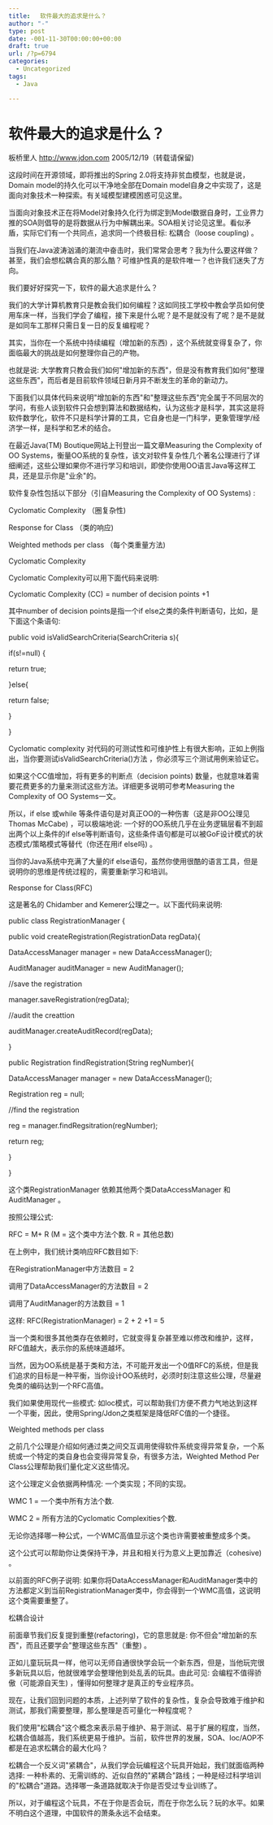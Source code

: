 ```yaml
---
title: 　软件最大的追求是什么？
author: "-"
type: post
date: -001-11-30T00:00:00+00:00
draft: true
url: /?p=6794
categories:
  - Uncategorized
tags:
  - Java

---
```

# 软件最大的追求是什么？
板桥里人 http://www.jdon.com 2005/12/19（转载请保留) 

这段时间在开源领域，即将推出的Spring 2.0将支持非贫血模型，也就是说，Domain model的持久化可以干净地全部在Domain model自身之中实现了，这是面向对象技术一种探索。有关域模型建模困惑可见这里。

当面向对象技术正在将Model对象持久化行为绑定到Model数据自身时，工业界力推的SOA则倡导的是将数据从行为中解耦出来。SOA相关讨论见这里。看似矛盾，实际它们有一个共同点，追求同一个终极目标: 松耦合（loose coupling) 。

当我们在Java波涛汹涌的潮流中奋击时，我们常常会思考？我为什么要这样做？甚至，我们会想松耦合真的那么酷？可维护性真的是软件唯一？也许我们迷失了方向。

我们要好好探究一下，软件的最大追求是什么？

我们的大学计算机教育只是教会我们如何编程？这如同技工学校中教会学员如何使用车床一样，当我们学会了编程，接下来是什么呢？是不是就没有了呢？是不是就是如同车工那样只需日复一日的反复编程呢？

其实，当你在一个系统中持续编程（增加新的东西) ，这个系统就变得复杂了，你面临最大的挑战是如何整理你自己的产物。

也就是说: 大学教育只教会我们如何"增加新的东西"，但是没有教育我们如何"整理这些东西"，而后者是目前软件领域日新月异不断发生的革命的新动力。

下面我们以具体代码来说明"增加新的东西"和"整理这些东西"完全属于不同层次的学问，有些人谈到软件只会想到算法和数据结构，认为这些才是科学，其实这是将软件数学化，软件不只是科学计算的工具，它自身也是一门科学，更象管理学/经济学一样，是科学和艺术的结合。

在最近Java(TM) Boutique网站上刊登出一篇文章Measuring the Complexity of OO Systems，衡量OO系统的复杂性，该文对软件复杂性几个著名公理进行了详细阐述，这些公理如果你不进行学习和培训，即使你使用OO语言Java等这样工具，还是显示你是"业余"的。

软件复杂性包括以下部分（引自Measuring the Complexity of OO Systems) : 

Cyclomatic Complexity （圈复杂性) 
  
Response for Class （类的响应) 
  
Weighted methods per class （每个类重量方法) 
  
Cyclomatic Complexity

Cyclomatic Complexity可以用下面代码来说明: 

Cyclomatic Complexity (CC) = number of decision points +1

其中number of decision points是指一个if else之类的条件判断语句，比如，是下面这个条语句: 

public void isValidSearchCriteria(SearchCriteria s){

if(s!=null) {
  
return true;
  
}else{
  
return false;
  
}
  
}
  
Cyclomatic complexity 对代码的可测试性和可维护性上有很大影响，正如上例指出，当你要测试isValidSearchCriteria()方法 ，你必须写三个测试用例来验证它。

如果这个CC值增加，将有更多的判断点（decision points) 数量，也就意味着需要花费更多的力量来测试这些方法。详细更多说明可参考Measuring the Complexity of OO Systems一文。

所以，if else 或while 等条件语句是对真正OO的一种伤害（这是非OO公理见Thomas McCabe) ，可以极端地说: 一个好的OO系统几乎在业务逻辑层看不到超出两个以上条件的if else等判断语句，这些条件语句都是可以被GoF设计模式的状态模式/策略模式等替代（你还在用if else吗) 。

当你的Java系统中充满了大量的if else语句，虽然你使用很酷的语言工具，但是说明你的思维是传统过程的，需要重新学习和培训。

Response for Class(RFC)

这是著名的 Chidamber and Kemerer公理之一。以下面代码来说明: 

public class RegistrationManager {
  
public void createRegistration(RegistrationData regData){

DataAccessManager manager = new DataAccessManager();
  
AuditManager auditManager = new AuditManager();
  
//save the registration
  
manager.saveRegistration(regData);
  
//audit the creattion
  
auditManager.createAuditRecord(regData);

}

public Registration findRegistration(String regNumber){

DataAccessManager manager = new DataAccessManager();
  
Registration reg = null;

//find the registration
  
reg = manager.findRegsitration(regNumber);

return reg;

}

}
  
这个类RegistrationManager 依赖其他两个类DataAccessManager 和 AuditManager 。

按照公理公式: 

RFC = M+ R (M = 这个类中方法个数. R = 其他总数)

在上例中，我们统计类响应RFC数目如下: 

在RegistrationManager中方法数目 = 2
  
调用了DataAccessManager的方法数目 = 2
  
调用了AuditManager的方法数目 = 1

这样: RFC(RegistrationManager) = 2 + 2 +1 = 5

当一个类和很多其他类存在依赖时，它就变得复杂甚至难以修改和维护，这样，RFC值越大，表示你的系统味道越坏。

当然，因为OO系统是基于类和方法，不可能开发出一个0值RFC的系统，但是我们追求的目标是一种平衡，当你设计OO系统时，必须时刻注意这些公理，尽量避免类的编码达到一个RFC高值。

我们如果使用现代一些模式: 如Ioc模式，可以帮助我们方便不费力气地达到这样一个平衡，因此，使用Spring/Jdon之类框架是降低RFC值的一个捷径。

Weighted methods per class
  
之前几个公理是介绍如何通过类之间交互调用使得软件系统变得异常复杂，一个系统或一个特定的类自身也会变得异常复杂，有很多方法，Weighted Method Per Class公理帮助我们量化定义这些情况。

这个公理定义会依据两种情况: 一个类实现；不同的实现。
  
WMC 1 = 一个类中所有方法个数.
  
WMC 2 = 所有方法的Cyclomatic Complexities个数.
  
无论你选择哪一种公式，一个WMC高值显示这个类也许需要被重整成多个类。
  
这个公式可以帮助你让类保持干净，并且和相关行为意义上更加靠近（cohesive) 。

以前面的RFC例子说明: 如果你将DataAccessManager和AuditManager类中的方法都定义到当前RegistrationManager类中，你会得到一个WMC高值，这说明这个类需要重整了。

松耦合设计

前面章节我们反复提到重整(refactoring)，它的意思就是: 你不但会"增加新的东西"，而且还要学会"整理这些东西"（重整) 。

正如儿童玩玩具一样，他可以无师自通很快学会玩一个新东西，但是，当他玩完很多新玩具以后，他就很难学会整理他到处乱丢的玩具。由此可见: 会编程不值得骄傲（可能源自天生) ，懂得如何整理才是真正的专业程序员。

现在，让我们回到问题的本质，上述列举了软件的复杂性，复杂会导致难于维护和测试，那我们需要整理，那么整理是否可量化一种程度呢？

我们使用"松耦合"这个概念来表示易于维护、易于测试、易于扩展的程度，当然，松耦合值越高，我们系统更易于维护。当前，软件世界的发展，SOA、Ioc/AOP不都是在追求松耦合的最大化吗？

松耦合一个反义词"紧耦合"，从我们学会玩编程这个玩具开始起，我们就面临两种选择: 一种朴素的、无需训练的、近似自然的"紧耦合"路线；一种是经过科学培训的"松耦合"道路。选择哪一条道路就取决于你是否受过专业训练了。

所以，对于编程这个玩具，不在于你是否会玩，而在于你怎么玩？玩的水平。如果不明白这个道理，中国软件的萧条永远不会结束。
